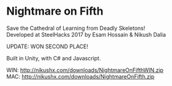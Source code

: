 # Nightmare on Fifth

Save the Cathedral of Learning from Deadly Skeletons!  
Developed at SteelHacks 2017 by Esam Hossain & Nikush Dalia  
  
UPDATE: WON SECOND PLACE!
  
Built in Unity, with C# and Javascript.

WIN: http://nikushx.com/downloads/NightmareOnFifthWIN.zip  
MAC: http://nikushx.com/downloads/NightmareOnFifth.zip
